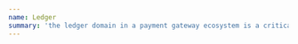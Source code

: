 ```yaml
---
name: Ledger
summary: 'the ledger domain in a payment gateway ecosystem is a critical component that ensures the accurate and secure recording and management of financial transactions, integral to the overall functioning of the payment system.'
---
```



<NodeGraph />


